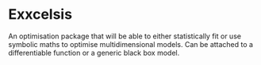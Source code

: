 # Exxcelsis
An optimisation package that will be able to either statistically fit or use symbolic maths to optimise multidimensional models. Can be attached to a differentiable function or a generic black box model.
